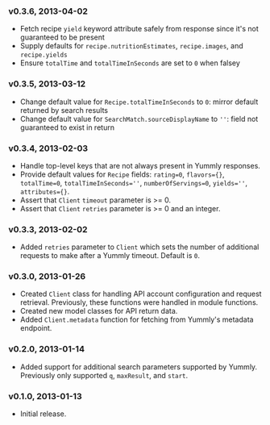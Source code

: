 ### v0.3.6, 2013-04-02

- Fetch recipe `yield` keyword attribute safely from response since it's not guaranteed to be present
- Supply defaults for `recipe.nutritionEstimates`, `recipe.images`, and `recipe.yields`
- Ensure `totalTime` and `totalTimeInSeconds` are set to `0` when falsey

### v0.3.5, 2013-03-12

- Change default value for `Recipe.totalTimeInSeconds` to `0`: mirror default returned by search results
- Change default value for `SearchMatch.sourceDisplayName` to `''`: field not guaranteed to exist in return

### v0.3.4, 2013-02-03

- Handle top-level keys that are not always present in Yummly responses.
- Provide default values for `Recipe` fields: `rating=0`, `flavors={}`, `totalTime=0`, `totalTimeInSeconds=''`, `numberOfServings=0`, `yields=''`, `attributes={}`.
- Assert that `Client` `timeout` parameter is >= 0.
- Assert that `Client` `retries` parameter is >= 0 and an integer.

### v0.3.3, 2013-02-02

- Added `retries` parameter to `Client` which sets the number of additional requests to make after a Yummly timeout. Default is `0`.

### v0.3.0, 2013-01-26

- Created `Client` class for handling API account configuration and request retrieval. Previously, these functions were handled in module functions.
- Created new model classes for API return data.
- Added `Client.metadata` function for fetching from Yummly's metadata endpoint.

### v0.2.0, 2013-01-14

- Added support for additional search parameters supported by Yummly. Previously only supported `q`, `maxResult`, and `start`.

### v0.1.0, 2013-01-13

- Initial release.
